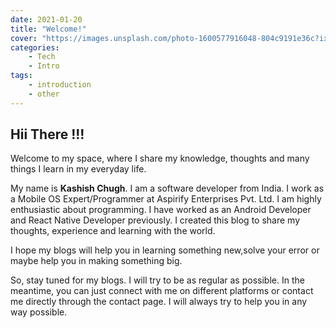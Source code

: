 ```yaml
---
date: 2021-01-20
title: "Welcome!"
cover: "https://images.unsplash.com/photo-1600577916048-804c9191e36c?ixid=MXwxMjA3fDB8MHxwaG90by1wYWdlfHx8fGVufDB8fHw%3D&ixlib=rb-1.2.1&auto=format&fit=crop&w=1789&q=80"
categories: 
    - Tech
    - Intro
tags:
    - introduction
    - other
---
```


## Hii There !!!

Welcome to my space, where I share my knowledge, thoughts and many things I learn in my everyday life.

My name is **Kashish Chugh**. I am a software developer from India. I work as a Mobile OS Expert/Programmer at Aspirify Enterprises Pvt. Ltd. I am highly enthusiastic about programming. I have worked as an Android Developer and React Native Developer previously. I created this blog to share my thoughts, experience and learning with the world.

I hope my blogs will help you in learning something new,solve your error or maybe help you in making something big.

So, stay tuned for my blogs. I will try to be as regular as possible. In the meantime, you can just connect with me on different platforms or contact me directly through the contact page. I will always try to help you in any way possible.

<!-- ```javascript
// In your gatsby-config.js
plugins: [
  {
    resolve: `gatsby-transformer-remark`,
    options: {
      plugins: [
        `gatsby-remark-prismjs`,
      ]
    }
  }
]
``` -->
